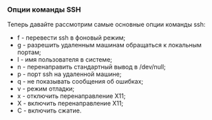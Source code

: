 ### Опции команды SSH
Теперь давайте рассмотрим самые основные опции команды ssh:

* f - перевести ssh в фоновый режим;
* g - разрешить удаленным машинам обращаться к локальным портам;
* l - имя пользователя в системе;
* n - перенаправить стандартный вывод в /dev/null;
* p - порт ssh на удаленной машине;
* q - не показывать сообщения об ошибках;
* v - режим отладки;
* x - отключить перенаправление X11;
* X - включить перенаправление Х11;
* C - включить сжатие.
